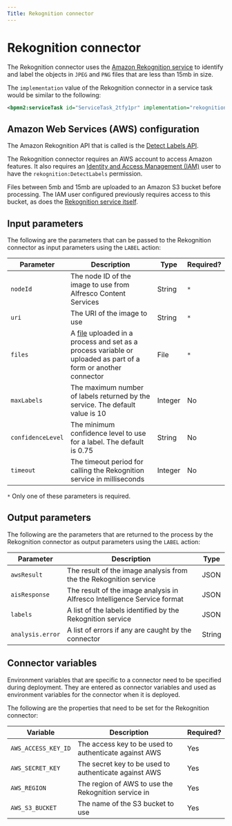 ```yaml
---
Title: Rekognition connector
---
```


# Rekognition connector
The Rekognition connector uses the [Amazon Rekognition service](https://aws.amazon.com/rekognition/) to identify and label the objects in `JPEG` and `PNG` files that are less than 15mb in size.

The `implementation` value of the Rekognition connector in a service task would be similar to the following:

```xml
<bpmn2:serviceTask id="ServiceTask_2tfy1pr" implementation="rekognitionConnector.LABEL" />
```

## Amazon Web Services (AWS) configuration
The Amazon Rekognition API that is called is the [Detect Labels API](https://docs.aws.amazon.com/rekognition/latest/dg/API_DetectLabels.html). 

The Rekognition connector requires an AWS account to access Amazon features. It also requires an [Identity and Access Management (IAM)](https://aws.amazon.com/iam/) user to have the `rekognition:DetectLabels` permission. 

Files between 5mb and 15mb are uploaded to an Amazon S3 bucket before processing. The IAM user configured previously requires access to this bucket, as does the [Rekognition service itself](https://docs.aws.amazon.com/rekognition/latest/dg/access-control-overview.html).

## Input parameters
The following are the parameters that can be passed to the Rekognition connector as input parameters using the `LABEL` action:

| Parameter | Description | Type | Required? |
| --------- | ----------- | ---- | --------- | 
| `nodeId` | The node ID of the image to use from Alfresco Content Services | String | `*` |
| `uri` | The URI of the image to use | String | `*` |
| `files` | A [file](../../modeling/files.md) uploaded in a process and set as a process variable or uploaded as part of a form or another connector | File | `*` |
| `maxLabels` | The maximum number of labels returned by the service. The default value is 10 | Integer | No |
| `confidenceLevel` | The minimum confidence level to use for a label. The default is 0.75 | String | No |
| `timeout` | The timeout period for calling the Rekognition service in milliseconds | Integer | No | 

`*` Only one of these parameters is required. 

## Output parameters
The following are the parameters that are returned to the process by the Rekognition connector as output parameters using the `LABEL` action:

| Parameter | Description | Type |
| --------  | ----------- | ---- |
| `awsResult` | The result of the image analysis from the the Rekognition service | JSON |
| `aisResponse` | The result of the image analysis in Alfresco Intelligence Service format| JSON |
| `labels` | A list of the labels identified by the Rekognition service | JSON |
| `analysis.error` | A list of errors if any are caught by the connector | String |

## Connector variables
Environment variables that are specific to a connector need to be specified during deployment. They are entered as connector variables and used as environment variables for the connector when it is deployed. 

The following are the properties that need to be set for the Rekognition connector: 

| Variable | Description | Required? |
| -------- | ----------- | --------- |
| `AWS_ACCESS_KEY_ID` | The access key to be used to authenticate against AWS | Yes |
| `AWS_SECRET_KEY` | The secret key to be used to authenticate against AWS | Yes |
| `AWS_REGION` | The region of AWS to use the Rekognition service in | Yes | 
| `AWS_S3_BUCKET` | The name of the S3 bucket to use | Yes |